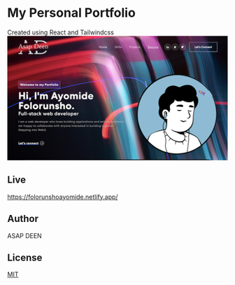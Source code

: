 # My Personal Portfolio
Created using React and Tailwindcss![Logo](https://github.com/deen257/Portfolio/blob/master/src/asset/img/home.png?raw=true)

## Live
https://folorunshoayomide.netlify.app/

## Author
ASAP DEEN


## License

[MIT](https://github.com/deen257/Portfolio/blob/master/LICENSE)

